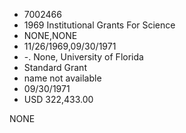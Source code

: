 * 7002466
* 1969 Institutional Grants For Science
* NONE,NONE
* 11/26/1969,09/30/1971
* -. None, University of Florida
* Standard Grant
*   name not available
* 09/30/1971
* USD 322,433.00

NONE